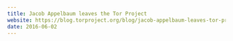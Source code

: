 ```yaml
---
title: Jacob Appelbaum leaves the Tor Project
website: https://blog.torproject.org/blog/jacob-appelbaum-leaves-tor-project
date: 2016-06-02
---
```


